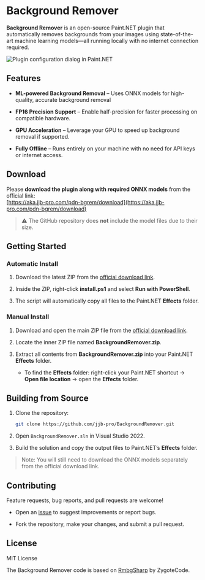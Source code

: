 # Background Remover

**Background Remover** is an open-source Paint.NET plugin that automatically removes backgrounds from your images using state-of-the-art machine learning models—all running locally with no internet connection required.

![Plugin configuration dialog in Paint.NET](https://media.invisioncic.com/r125076/monthly_2025_07/preview.thumb.webp.77c838cda504da1e44b4d1a9f017c182.webp)

## Features

-   **ML-powered Background Removal** – Uses ONNX models for high-quality, accurate background removal

-   **FP16 Precision Support** – Enable half-precision for faster processing on compatible hardware.
    
-   **GPU Acceleration** – Leverage your GPU to speed up background removal if supported.
    
-   **Fully Offline** – Runs entirely on your machine with no need for API keys or internet access. 


## Download

Please **download the plugin along with required ONNX models** from the official link:  
[https://aka.jjb-pro.com/pdn-bgrem/download](https://aka.jjb-pro.com/pdn-bgrem/download)

> ⚠️ The GitHub repository does **not** include the model files due to their size.

## Getting Started

### Automatic Install

1.  Download the latest ZIP from the [official download link](https://aka.jjb-pro.com/pdn-bgrem/download).
    
2.  Inside the ZIP, right-click **install.ps1** and select **Run with PowerShell**.
    
3.  The script will automatically copy all files to the Paint.NET **Effects** folder.
    

### Manual Install

1.  Download and open the main ZIP file from the [official download link](https://aka.jjb-pro.com/pdn-bgrem/download).
    
2.  Locate the inner ZIP file named **BackgroundRemover.zip**.
    
3.  Extract all contents from **BackgroundRemover.zip** into your Paint.NET **Effects** folder.
    
    -   To find the **Effects** folder: right-click your Paint.NET shortcut → **Open file location** → open the **Effects** folder.
        

## Building from Source

1.  Clone the repository:
    
    ```bash
    git clone https://github.com/jjb-pro/BackgroundRemover.git
    ```
    
2.  Open `BackgroundRemover.sln` in Visual Studio 2022.
    
3.  Build the solution and copy the output files to Paint.NET’s **Effects** folder.
    

> Note: You will still need to download the ONNX models separately from the official download link.

## Contributing

Feature requests, bug reports, and pull requests are welcome!

- Open an [issue](https://github.com/jjb-pro/BackgroundRemover/issues) to suggest improvements or report bugs.
    
- Fork the repository, make your changes, and submit a pull request. 

    

## License

MIT License

The Background Remover code is based on [RmbgSharp](https://github.com/ZygoteCode/RmbgSharp) by ZygoteCode. 